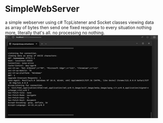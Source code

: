 # SimpleWebServer

a simple webserver using c# TcpListener and Socket classes viewing data as array of bytes then send one fixed response to every situation
nothing more, literally that's all. no processing no nothing.
![Server Image](https://github.com/limitlesswill/PoC_Server/blob/master/webserver.png)

